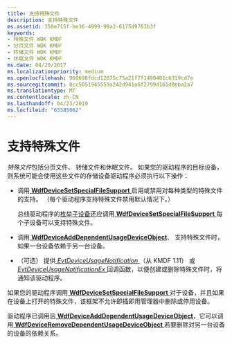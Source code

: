 ```yaml
---
title: 支持特殊文件
description: 支持特殊文件
ms.assetid: 350e715f-be36-4999-99a2-6175d9763b3f
keywords:
- 特殊文件 WDK KMDF
- 分页文件 WDK KMDF
- 转储文件 WDK KMDF
- 休眠文件 WDK KMDF
ms.date: 04/20/2017
ms.localizationpriority: medium
ms.openlocfilehash: 960698fdcd12875c75a21f7f1490401c6319cd7e
ms.sourcegitcommit: 0cc5051945559a242d941a6f2799d161d8eba2a7
ms.translationtype: MT
ms.contentlocale: zh-CN
ms.lasthandoff: 04/23/2019
ms.locfileid: "63385062"
---
```

# <a name="supporting-special-files"></a>支持特殊文件


*特殊文件*包括分页文件、 转储文件和休眠文件。 如果您的驱动程序的目标设备，则系统可能会使用这些文件的存储设备驱动程序必须执行以下操作：

-   调用[ **WdfDeviceSetSpecialFileSupport** ](https://msdn.microsoft.com/library/windows/hardware/ff546903)启用或禁用对每种类型的特殊文件的支持。 （每个驱动程序支持特殊文件禁用默认情况下。）

    总线驱动程序的[枚举子设备](enumerating-the-devices-on-a-bus.md)还应调用[ **WdfDeviceSetSpecialFileSupport** ](https://msdn.microsoft.com/library/windows/hardware/ff546903)每个子设备可以支持特殊文件。

-   调用[ **WdfDeviceAddDependentUsageDeviceObject**](https://msdn.microsoft.com/library/windows/hardware/ff545864)、 支持特殊文件时，如果一台设备依赖于另一台设备。

-   （可选） 提供[ *EvtDeviceUsageNotification* ](https://msdn.microsoft.com/library/windows/hardware/ff540915) （从 KMDF 1.11） 或[ *EvtDeviceUsageNotificationEx* ](https://msdn.microsoft.com/library/windows/hardware/hh406365)回调函数，以便创建或删除特殊文件时，将通知该驱动程序。

如果您的驱动程序调用[ **WdfDeviceSetSpecialFileSupport** ](https://msdn.microsoft.com/library/windows/hardware/ff546903)对于设备，并且如果在设备上打开的特殊文件，该框架不允许即插即用管理器中删除或停用设备。

驱动程序已调用后[ **WdfDeviceAddDependentUsageDeviceObject**](https://msdn.microsoft.com/library/windows/hardware/ff545864)，它可以调用[ **WdfDeviceRemoveDependentUsageDeviceObject** ](https://msdn.microsoft.com/library/windows/hardware/ff546829)若要删除对另一台设备的设备的依赖关系。

 

 





